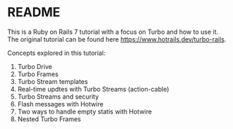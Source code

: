 # README

This is a Ruby on Rails 7 tutorial with a focus on Turbo and how to use it. 
The original tutorial can be found here https://www.hotrails.dev/turbo-rails. 

Concepts explored in this tutorial:
1. Turbo Drive
2. Turbo Frames
3. Turbo Stream templates
4. Real-time updtes with Turbo Streams (action-cable)
5. Turbo Streams and security
6. Flash messages with Hotwire
7. Two ways to handle empty statis with Hotwire
8. Nested Turbo Frames


